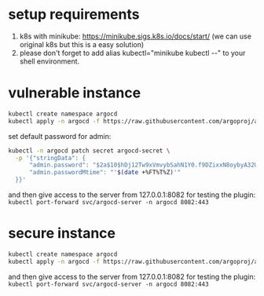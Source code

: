 
# setup requirements
1. k8s with minikube: https://minikube.sigs.k8s.io/docs/start/ (we can use original k8s but this is a easy solution)
2. please don't forget to add alias kubectl="minikube kubectl --" to your shell environment.

# vulnerable instance
```bash
kubectl create namespace argocd
kubectl apply -n argocd -f https://raw.githubusercontent.com/argoproj/argo-cd/stable/manifests/install.yaml
```
set default password for admin:
```bash
kubectl -n argocd patch secret argocd-secret \
  -p '{"stringData": {
      "admin.password": "$2a$10$hDj12Tw9xVmvybSahN1Y0.f9DZixxN8oybyA32Uy/eqWklFU4Mo8O",
      "admin.passwordMtime": "'$(date +%FT%T%Z)'"
  }}'
```
and then give access to the server from 127.0.0.1:8082 for testing the plugin:
`kubectl port-forward svc/argocd-server -n argocd 8082:443`


# secure instance
```bash
kubectl create namespace argocd
kubectl apply -n argocd -f https://raw.githubusercontent.com/argoproj/argo-cd/stable/manifests/install.yaml
```
and then give access to the server from 127.0.0.1:8082 for testing the plugin:
`kubectl port-forward svc/argocd-server -n argocd 8082:443`

